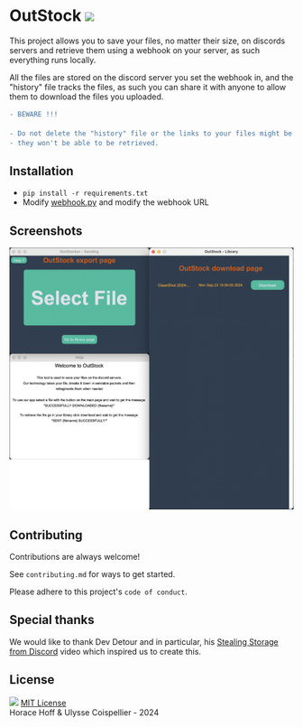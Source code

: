 # OutStock <img src="https://github.com/horacehoff/outstock/blob/7e1b742f9223e2a245d03aab42a1611d5f59023f/guiAssets/outstock.ico" width="25">

This project allows you to save your files, no matter their size, on discords servers and retrieve them using a webhook on your server, as such everything runs locally.

All the files are stored on the discord server you set the webhook in, and the "history" file tracks the files, as such you can share it with anyone to allow them to download the files you uploaded.

```diff
- BEWARE !!!

- Do not delete the "history" file or the links to your files might be PERMANENTLY lost and 
- they won't be able to be retrieved.
```

## Installation
- `pip install -r requirements.txt`
- Modify [webhook.py](./backend/webhook.py) and modify the webhook URL

## Screenshots
![App Screenshot](https://github.com/horacehoff/outstock/blob/e0b6421a413c1525ef201e57827a101566c74064/readmeAssets/ScreenshotOfAllThePages.png)

## Contributing
Contributions are always welcome!

See `contributing.md` for ways to get started.

Please adhere to this project's `code of conduct`.

## Special thanks
We would like to thank Dev Detour and in particular, his [Stealing Storage from Discord](https://www.youtube.com/watch?v=c_arQ-6ElYI) video which inspired us to create this.

## License
<img src="https://upload.wikimedia.org/wikipedia/commons/thumb/0/0c/MIT_logo.svg/2880px-MIT_logo.svg.png" width="20"> [MIT License](LICENSE) \
Horace Hoff & Ulysse Coispellier - 2024
